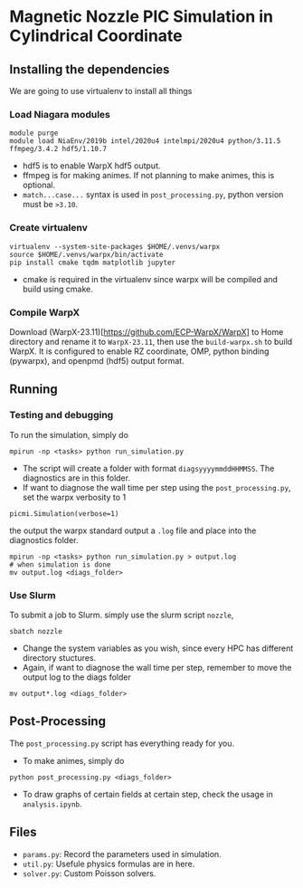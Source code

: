 # Magnetic Nozzle PIC Simulation in Cylindrical Coordinate

## Installing the dependencies

We are going to use virtualenv to install all things
### Load Niagara modules
```
module purge
module load NiaEnv/2019b intel/2020u4 intelmpi/2020u4 python/3.11.5 ffmpeg/3.4.2 hdf5/1.10.7
```
- hdf5 is to enable WarpX hdf5 output.
- ffmpeg is for making animes. If not planning to make animes, this is optional.
- `match...case...` syntax is used in `post_processing.py`, python version must be `>3.10`.

### Create virtualenv
```
virtualenv --system-site-packages $HOME/.venvs/warpx
source $HOME/.venvs/warpx/bin/activate
pip install cmake tqdm matplotlib jupyter
```
- cmake is required in the virtualenv since warpx will be compiled and build using cmake.

### Compile WarpX
Download (WarpX-23.11)[https://github.com/ECP-WarpX/WarpX] to Home directory and rename it to `WarpX-23.11`, then use the `build-warpx.sh` to build WarpX. It is configured to enable RZ coordinate, OMP, python binding (pywarpx), and openpmd (hdf5) output format.

## Running

### Testing and debugging
To run the simulation, simply do
```
mpirun -np <tasks> python run_simulation.py
```
- The script will create a folder with format `diagsyyyymmddHHMMSS`. The diagnostics are in this folder.
- If want to diagnose the wall time per step using the `post_processing.py`, set the warpx verbosity to 1 
```
picmi.Simulation(verbose=1)
```
the output the warpx standard output a `.log` file and place into the diagnostics folder.
```
mpirun -np <tasks> python run_simulation.py > output.log
# when simulation is done
mv output.log <diags_folder>
```

### Use Slurm
To submit a job to Slurm. simply use the slurm script `nozzle`,
```
sbatch nozzle
```
- Change the system variables as you wish, since every HPC has different directory stuctures.
- Again, if want to diagnose the wall time per step, remember to move the output log to the diags folder
```
mv output*.log <diags_folder>
```

## Post-Processing
The `post_processing.py` script has everything ready for you.
- To make animes, simply do
```
python post_processing.py <diags_folder>
```
- To draw graphs of certain fields at certain step, check the usage in `analysis.ipynb`.

## Files
- `params.py`: Record the parameters used in simulation. 
- `util.py`: Usefule physics formulas are in here.
- `solver.py`: Custom Poisson solvers.